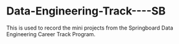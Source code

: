# Data-Engineering-Track----SB

This is used to record the mini projects from the Springboard Data Engineering Career Track Program.
